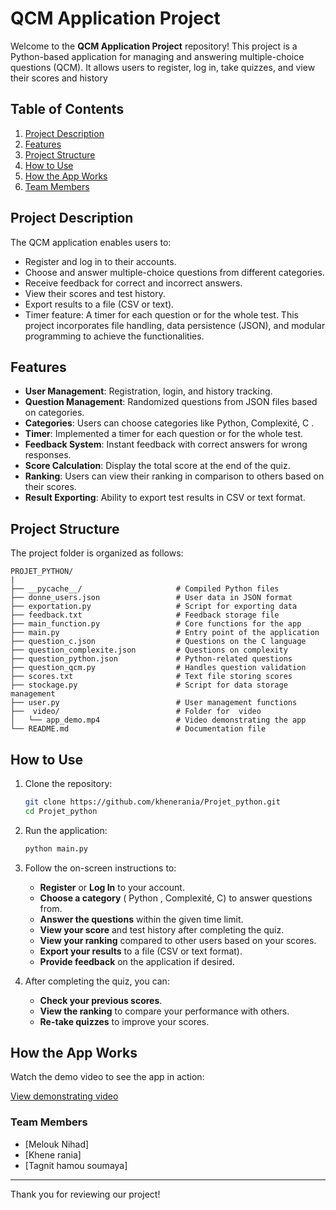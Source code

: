 # QCM Application Project

Welcome to the  **QCM Application Project**  repository!
This project is a Python-based application for managing and answering multiple-choice questions (QCM). It allows users to register, log in, take quizzes, and view their scores and history

## Table of Contents
1. [Project Description](#project-description)
2. [Features](#features)
3. [Project Structure](#project-structure)
4. [How to Use](#how-to-use)
5. [How the App Works](#how-the-app-works)
6. [Team Members](#team-members)

## Project Description
The QCM application enables users to:
- Register and log in to their accounts.
- Choose and answer multiple-choice questions from different categories.
- Receive feedback for correct and incorrect answers.
- View their scores and test history.
- Export results to a file (CSV or text).
- Timer feature: A timer for each question or for the whole test.
This project incorporates file handling, data persistence (JSON), and modular programming to achieve the functionalities.

## Features
- **User Management**: Registration, login, and history tracking.
- **Question Management**: Randomized questions from JSON files based on categories.
- **Categories**: Users can choose categories like Python, Complexité, C .
- **Timer**: Implemented a timer for each question or for the whole test.
- **Feedback System**: Instant feedback with correct answers for wrong responses.
- **Score Calculation**: Display the total score at the end of the quiz.
- **Ranking**: Users can view their ranking in comparison to others based on their scores.
- **Result Exporting**: Ability to export test results in CSV or text format.


## Project Structure
The project folder is organized as follows:

```
PROJET_PYTHON/
|
├── __pycache__/                     # Compiled Python files
├── donne_users.json                 # User data in JSON format
├── exportation.py                   # Script for exporting data
├── feedback.txt                     # Feedback storage file
├── main_function.py                 # Core functions for the app
├── main.py                          # Entry point of the application
├── question_c.json                  # Questions on the C language
├── question_complexite.json         # Questions on complexity
├── question_python.json             # Python-related questions
├── question_qcm.py                  # Handles question validation
├── scores.txt                       # Text file storing scores
├── stockage.py                      # Script for data storage management
├── user.py                          # User management functions
├──  video/                          # Folder for  video
│   └── app_demo.mp4                 # Video demonstrating the app                 
└── README.md                        # Documentation file
```

## How to Use
1. Clone the repository:
   ```bash
   git clone https://github.com/khenerania/Projet_python.git
   cd Projet_python
   ```
2. Run the application:
   ```bash
   python main.py
   ```
3. Follow the on-screen instructions to:
    - **Register** or **Log In** to your account.
    - **Choose a category** ( Python , Complexité, C) to answer questions from.
    - **Answer the questions** within the given time limit.
    - **View your score** and test history after completing the quiz.
    - **View your ranking** compared to other users based on your scores.
    - **Export your results** to a file (CSV or text format).
    - **Provide feedback** on the application if desired.
    
4. After completing the quiz, you can:
    - **Check your previous scores**.
    - **View the ranking** to compare your performance with others.
    - **Re-take quizzes** to improve your scores.
  
## How the App Works
Watch the demo video to see the app in action:

[View demonstrating video](Video/app_demo.mp4)


### Team Members
- [Melouk Nihad]
- [Khene rania]
- [Tagnit hamou soumaya]

---

Thank you for reviewing our project!

